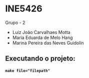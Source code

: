 # INE5426

Grupo - 2

- Luiz João Carvalhaes Motta
- Maria Eduarda de Melo Hang
- Marina Pereira das Neves Guidolin


## Executando o projeto:
#### `make file="filepath"`

